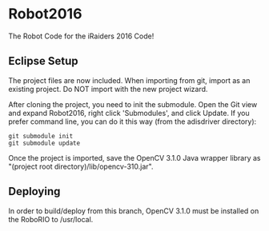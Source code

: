 # Robot2016
The Robot Code for the iRaiders 2016 Code!

## Eclipse Setup
The project files are now included. When importing from git, import as an existing project. Do NOT import with the new project wizard.

After cloning the project, you need to init the submodule. Open the Git view and expand Robot2016, right click 'Submodules', and click Update. If you prefer command line, you can do it this way (from the adisdriver directory):
```
git submodule init
git submodule update
```

Once the project is imported, save the OpenCV 3.1.0 Java wrapper library as "(project root directory)/lib/opencv-310.jar".

## Deploying
In order to build/deploy from this branch, OpenCV 3.1.0 must be installed on the RoboRIO to /usr/local.
